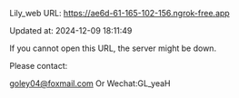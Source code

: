 Lily_web URL: https://ae6d-61-165-102-156.ngrok-free.app

Updated at: 2024-12-09 18:11:49

If you cannot open this URL, the server might be down.

Please contact: 

goley04@foxmail.com Or Wechat:GL_yeaH